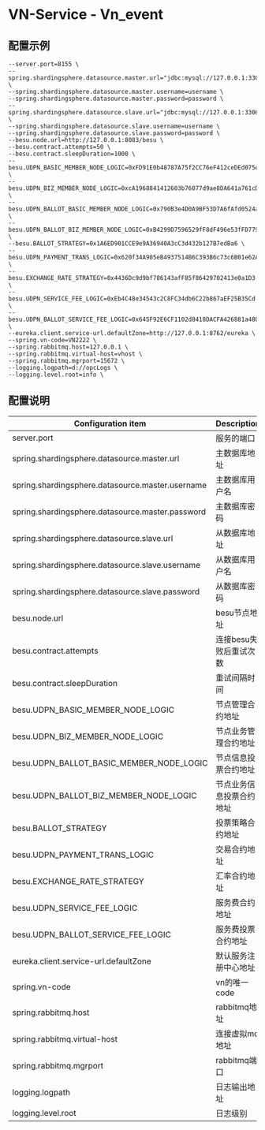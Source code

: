 ﻿# VN-Service - Vn_event

## 配置示例
``` 
--server.port=8155 \
--spring.shardingsphere.datasource.master.url="jdbc:mysql://127.0.0.1:3306/network_udpn_vn2" \
--spring.shardingsphere.datasource.master.username=username \
--spring.shardingsphere.datasource.master.password=password \
--spring.shardingsphere.datasource.slave.url="jdbc:mysql://127.0.0.1:3306/network_udpn_vn2" \
--spring.shardingsphere.datasource.slave.username=username \
--spring.shardingsphere.datasource.slave.password=password \
--besu.node.url=http://127.0.0.1:8083/besu \
--besu.contract.attempts=50 \
--besu.contract.sleepDuration=1000 \
--besu.UDPN_BASIC_MEMBER_NODE_LOGIC=0xFD91E0b48787A75f2CC76eF412ceDEd075e2AE11 \
--besu.UDPN_BIZ_MEMBER_NODE_LOGIC=0xcA1968841412603b76077d9ae8DA641a761cDc9A \
--besu.UDPN_BALLOT_BASIC_MEMBER_NODE_LOGIC=0x790B3e4D0A9BF53D7A6fAfd0524a46A2C145926B \
--besu.UDPN_BALLOT_BIZ_MEMBER_NODE_LOGIC=0xB4299D7596529fF8dF496e53fFD77944bCCA3AE1 \
--besu.BALLOT_STRATEGY=0x1A6ED901CCE9e9A36940A3cC3d432b127B7edBa6 \
--besu.UDPN_PAYMENT_TRANS_LOGIC=0x620f34A905eB4937514B6C393B6c73c6B01e62Af \
--besu.EXCHANGE_RATE_STRATEGY=0x4436Dc9d9bf786143afF85f86429702413e0a1D3 \
--besu.UDPN_SERVICE_FEE_LOGIC=0xEb4C48e34543c2C8FC34db6C22b867aEF25B35Cd \
--besu.UDPN_BALLOT_SERVICE_FEE_LOGIC=0x645F92E6CF1102d8418DACFA426881a480F66cdA \
--eureka.client.service-url.defaultZone=http://127.0.0.1:8762/eureka \
--spring.vn-code=VN2222 \
--spring.rabbitmq.host=127.0.0.1 \
--spring.rabbitmq.virtual-host=vhost \
--spring.rabbitmq.mgrport=15672 \
--logging.logpath=d://opcLogs \
--logging.level.root=info \

```


## 配置说明

| Configuration item | Description |
| ------------------------- | ------------------------------------- |
| server.port | 服务的端口 |
| spring.shardingsphere.datasource.master.url |主数据库地址 |
| spring.shardingsphere.datasource.master.username |主数据库用户名 |
| spring.shardingsphere.datasource.master.password |主数据库密码 |
| spring.shardingsphere.datasource.slave.url |从数据库地址 |
| spring.shardingsphere.datasource.slave.username |从数据库用户名 |
| spring.shardingsphere.datasource.slave.password |从数据库密码 |
| besu.node.url | besu节点地址 |
| besu.contract.attempts | 连接besu失败后重试次数 |
| besu.contract.sleepDuration | 重试间隔时间 |
| besu.UDPN_BASIC_MEMBER_NODE_LOGIC | 节点管理合约地址 |
| besu.UDPN_BIZ_MEMBER_NODE_LOGIC | 节点业务管理合约地址 |
| besu.UDPN_BALLOT_BASIC_MEMBER_NODE_LOGIC | 节点信息投票合约地址 |
| besu.UDPN_BALLOT_BIZ_MEMBER_NODE_LOGIC | 节点业务信息投票合约地址 |
| besu.BALLOT_STRATEGY | 投票策略合约地址 |
| besu.UDPN_PAYMENT_TRANS_LOGIC | 交易合约地址 |
| besu.EXCHANGE_RATE_STRATEGY | 汇率合约地址 |
| besu.UDPN_SERVICE_FEE_LOGIC | 服务费合约地址 |
| besu.UDPN_BALLOT_SERVICE_FEE_LOGIC | 服务费投票合约地址 |
| eureka.client.service-url.defaultZone |默认服务注册中心地址 |
| spring.vn-code | vn的唯一code |
| spring.rabbitmq.host | rabbitmq地址 |
| spring.rabbitmq.virtual-host | 连接虚拟mq地址 |
| spring.rabbitmq.mgrport | rabbitmq端口 |
| logging.logpath | 日志输出地址 |
| logging.level.root | 日志级别 |


